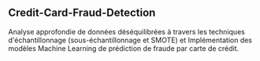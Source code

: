 ## Credit-Card-Fraud-Detection
Analyse approfondie de données déséquilibrées à travers les techniques d'échantillonnage (sous-échantillonnage et SMOTE) et Implémentation des modèles Machine Learning de prédiction de fraude par carte de crédit.

